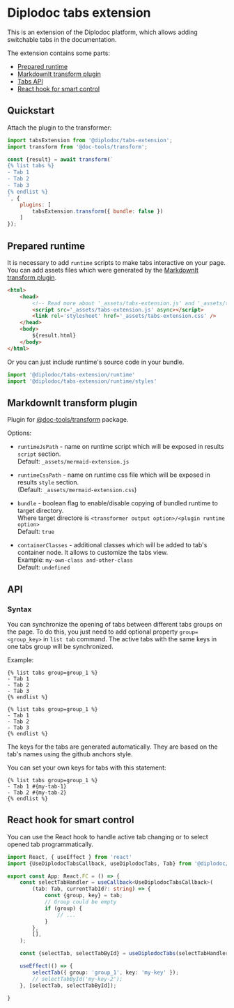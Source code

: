 # Diplodoc tabs extension

This is an extension of the Diplodoc platform, which allows adding switchable tabs in the documentation.

The extension contains some parts:
- [Prepared runtime](#prepared-runtime)
- [MarkdownIt transform plugin](#markdownit-transform-plugin)
- [Tabs API](#api)
- [React hook for smart control](#react-hook-for-smart-control)

## Quickstart

Attach the plugin to the transformer:

```js
import tabsExtension from '@diplodoc/tabs-extension';
import transform from '@doc-tools/transform';

const {result} = await transform(`
{% list tabs %}
- Tab 1
- Tab 2
- Tab 3
{% endlist %}
`, {
    plugins: [
        tabsExtension.transform({ bundle: false })
    ]
});
```

## Prepared runtime

It is necessary to add `runtime` scripts to make tabs interactive on your page.<br/>
You can add assets files which were generated by the [MarkdownIt transform plugin](#markdownit-transform-plugin).
```html
<html>
    <head>
        <!-- Read more about '_assets/tabs-extension.js' and '_assets/tabs-extension.css' in 'Transform plugin' section -->
        <script src='_assets/tabs-extension.js' async></script>
        <link rel='stylesheet' href='_assets/tabs-extension.css' />
    </head>
    <body>
        ${result.html}
    </body>
</html>   
```

Or you can just include runtime's source code in your bundle.
```js
import '@diplodoc/tabs-extension/runtime'
import '@diplodoc/tabs-extension/runtime/styles'
```

## MarkdownIt transform plugin

Plugin for [@doc-tools/transform](https://github.com/diplodoc-platform/transform) package.

Options:
- `runtimeJsPath` - name on runtime script which will be exposed in results `script` section.<br>
  Default: `_assets/mermaid-extension.js`<br>

- `runtimeCssPath` - name on runtime css file which will be exposed in results `style` section.<br>
  (Default: `_assets/mermaid-extension.css`)<br>

- `bundle` - boolean flag to enable/disable copying of bundled runtime to target directory.<br>
  Where target directore is `<transformer output option>/<plugin runtime option>`<br>
  Default: `true`<br>

- `containerClasses` - additional classes which will be added to tab's container node. It allows to customize the tabs view.<br>
  Example: `my-own-class and-other-class`<br>
  Default: `undefined`<br>

## API

### Syntax

You can synchronize the opening of tabs between different tabs groups on the page. To do this, you just need to add optional property `group=<group_key>` in `list tab` command. The active tabs with the same keys in one tabs group will be synchronized.

Example:
```
{% list tabs group=group_1 %}
- Tab 1
- Tab 2
- Tab 3
{% endlist %}

{% list tabs group=group_1 %}
- Tab 1
- Tab 2
- Tab 3
{% endlist %}
```

The keys for the tabs are generated automatically. They are based on the tab's names using the github anchors style.

You can set your own keys for tabs with this statement:
```
{% list tabs group=group_1 %}
- Tab 1 #{my-tab-1}
- Tab 2 #{my-tab-2}
{% endlist %}
```

## React hook for smart control

You can use the React hook to handle active tab changing or to select opened tab programmatically.

```TypeScript
import React, { useEffect } from 'react'
import {UseDiplodocTabsCallback, useDiplodocTabs, Tab} from '@diplodoc/tabs-extension/react';

export const App: React.FC = () => {
    const selectTabHandler = useCallback<UseDiplodocTabsCallback>(
        (tab: Tab, currentTabId?: string) => {
            const {group, key} = tab;
            // Group could be empty
            if (group) {
                // ...
            }
        },
        [],
    );

    const {selectTab, selectTabById} = useDiplodocTabs(selectTabHandler);

    useEffect(() => {
        selectTab({ group: 'group_1', key: 'my-key' });
        // selectTabById('my-key-2');
    }, [selectTab, selectTabById]);
    
}
```
